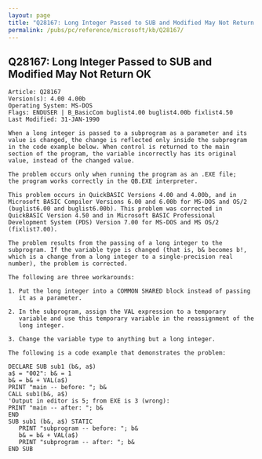 ```yaml
---
layout: page
title: "Q28167: Long Integer Passed to SUB and Modified May Not Return OK"
permalink: /pubs/pc/reference/microsoft/kb/Q28167/
---
```


## Q28167: Long Integer Passed to SUB and Modified May Not Return OK

	Article: Q28167
	Version(s): 4.00 4.00b
	Operating System: MS-DOS
	Flags: ENDUSER | B_BasicCom buglist4.00 buglist4.00b fixlist4.50
	Last Modified: 31-JAN-1990
	
	When a long integer is passed to a subprogram as a parameter and its
	value is changed, the change is reflected only inside the subprogram
	in the code example below. When control is returned to the main
	section of the program, the variable incorrectly has its original
	value, instead of the changed value.
	
	The problem occurs only when running the program as an .EXE file;
	the program works correctly in the QB.EXE interpreter.
	
	This problem occurs in QuickBASIC Versions 4.00 and 4.00b, and in
	Microsoft BASIC Compiler Versions 6.00 and 6.00b for MS-DOS and OS/2
	(buglist6.00 and buglist6.00b). This problem was corrected in
	QuickBASIC Version 4.50 and in Microsoft BASIC Professional
	Development System (PDS) Version 7.00 for MS-DOS and MS OS/2
	(fixlist7.00).
	
	The problem results from the passing of a long integer to the
	subprogram. If the variable type is changed (that is, b& becomes b!,
	which is a change from a long integer to a single-precision real
	number), the problem is corrected.
	
	The following are three workarounds:
	
	1. Put the long integer into a COMMON SHARED block instead of passing
	   it as a parameter.
	
	2. In the subprogram, assign the VAL expression to a temporary
	   variable and use this temporary variable in the reassignment of the
	   long integer.
	
	3. Change the variable type to anything but a long integer.
	
	The following is a code example that demonstrates the problem:
	
	DECLARE SUB sub1 (b&, a$)
	a$ = "002": b& = 1
	b& = b& + VAL(a$)
	PRINT "main -- before: "; b&
	CALL sub1(b&, a$)
	'Output in editor is 5; from EXE is 3 (wrong):
	PRINT "main -- after: "; b&
	END
	SUB sub1 (b&, a$) STATIC
	   PRINT "subprogram -- before: "; b&
	   b& = b& + VAL(a$)
	   PRINT "subprogram -- after: "; b&
	END SUB
